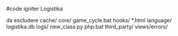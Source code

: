 #code igniter Logistika

da escludere
cache/
core/
game_cycle.bat
hooks/
*.html
language/
logistika.db
logs/
new_class.py
php.bat
third_party/
views/errors/